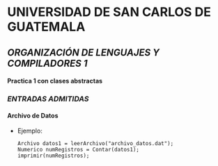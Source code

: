 # **UNIVERSIDAD DE SAN CARLOS DE GUATEMALA**
## *ORGANIZACIÓN DE LENGUAJES Y COMPILADORES 1*

#### **Practica 1 con clases abstractas**

### _ENTRADAS ADMITIDAS_

#### **Archivo de Datos**
- Ejemplo:
	```
	Archivo datos1 = leerArchivo("archivo_datos.dat");
	Numerico numRegistros = Contar(datos1);
	imprimir(numRegistros);
	```